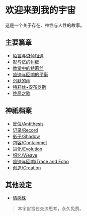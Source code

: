  # 欢迎来到我的宇宙

这是一个关于存在、神性与人性的故事。

## 主要篇章

* [陌言与璐倾相遇](chapter1.md)
* [影与忆的纠缠](chapter2.md)
* [教堂中的特莉丝](chapter3.md)
* [痕迹与回响的平衡](chapter4.md)
* [沉默的雨](chapter5.md)
* [特莉丝•安布罗斯](chapter6.md)
* [终局之歌](finale.md)

## 神祇档案

* [反位/Antithesis](antithesis.md)
* [记录/Record](record.md)
* [影子/Shadow](shadow.md)
* [包容/Containmet](containment.md)
* [进化/Evolution](evolution.md)
* [织忆/Weave](weave_memory.md)
* [痕迹与回响/Trace and Echo](trace_and_echo.md)
* [创造/Creation](creation.md)

## 其他设定

* [情感珠](emotion_pearl.md)

> 本宇宙旨在交流思考，永久免费。
